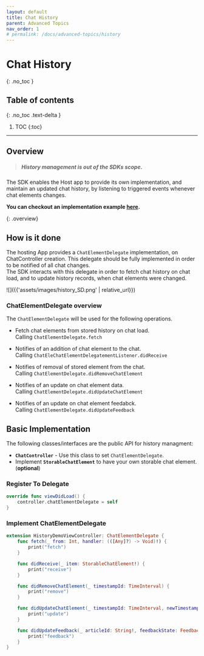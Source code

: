 ```yaml
---
layout: default
title: Chat History
parent: Advanced Topics
nav_order: 1
# permalink: /docs/advanced-topics/history
---
```


# Chat History
{: .no_toc }

## Table of contents
{: .no_toc .text-delta }

1. TOC
{:toc}

---

## Overview
> ##### History management is out of the SDKs scope.  

The SDK enables the Host app to provide its own implementation, and maintain an updated chat history, by listening to triggered events whenever chat elements changes.

**You can checkout an implementation example [here](https://github.com/genesys/bold360-mobile-samples-ios/blob/master/BasicSample/BasicSample/ChatViewControllers/HistoryDemoViewController.swift).**

{: .overview}

## How is it done
The hosting App provides a `ChatElementDelegate` implementation, on ChatController creation. This delegate should be fully implemented in order to be notified of all chat changes.   
The SDK interacts with this delegate in order to fetch chat history on chat load, and to update history records, when chat elements were changed.


![]({{'assets/images/history_SD.png' | relative_url}})

### ChatElementDelegate overview
The `ChatElementDelegate` will be used for the following operations.
- Fetch chat elements from stored history on chat load.   
Calling `ChatElementDelegate.fetch`

- Notifies of an addition of chat element to the chat.  
Calling `ChatEleChatElementDelegatementListener.didReceive`

- Notifies of removal of stored element from the chat.   
Calling `ChatElementDelegate.didRemoveChatElement`

- Notifies of an update on chat element data.  
Calling `ChatElementDelegate.didUpdateChatElement`

- Notifies of an update on chat element feedabck.  
Calling `ChatElementDelegate.didUpdateFeedback`

## Basic Implementation
The following classes/interfaces are the public API for history managment:

* **`ChatController`** - Use this class to set `ChatElementDelegate`.
*  Implement **`StorableChatElement`** to have your own storable chat element. (**optional**) 

### Register To Delegate
```swift
override func viewDidLoad() {
    controller.chatElementDelegate = self
}
```

### Implement ChatElementDelegate
```swift
extension HistoryDemoViewController: ChatElementDelegate {
    func fetch(_ from: Int, handler: (([Any]?) -> Void)!) {
        print("fetch")
    }

    func didReceive(_ item: StorableChatElement!) {
        print("receive")
    }

    func didRemoveChatElement(_ timestampId: TimeInterval) {
        print("remove")
    }

    func didUpdateChatElement(_ timestampId: TimeInterval, newTimestamp: TimeInterval, status: StatementStatus) {
        print("update")
    }

    func didUpdateFeedback(_ articleId: String!, feedbackState: FeedbackStatus) {
        print("feedback")
    }
}
```
























